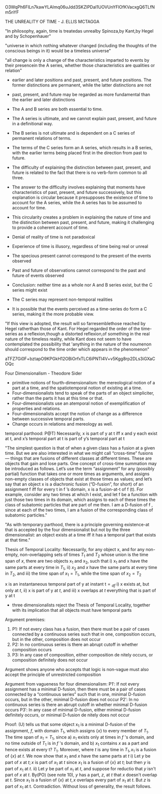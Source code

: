 O3WqPh6FILn7kawYLAImq06uJdd3SKZlPDaI1UOVUnYFlOfKVacxgQ6TLfNm5nYF

THE UNREALITY OF TIME - J. ELLIS MCTAGGA

"In philosophy, again, time is treatedas unrealby Spinoza,by Kant,by Hegel and by Schopenhauer"

"universe in which nothing whatever changed (including the thoughts of the conscious beings in it) would be a timeless universe"

"all change is only a change of the characteristics imparted to events by their presencein the A series, whether those characteristics are qualities or relation"

 - earlier and later positions and past, present, and future positions. The former distinctions are permanent, while the latter distinctions are not
 - past, present, and future may be regarded as more fundamental than the earlier and later distinctions

 - The A and B series are both essential to time.
 - The A series is ultimate, and we cannot explain past, present, and future in a definitional way.
 - The B series is not ultimate and is dependent on a C series of permanent relations of terms.
 - The terms of the C series form an A series, which results in a B series, with the earlier terms being placed first in the direction from past to future.

 - The difficulty of explaining the distinction between past, present, and future is related to the fact that there is no verb-form common to all three.
 - The answer to the difficulty involves explaining that moments have characteristics of past, present, and future successively, but this explanation is circular because it presupposes the existence of time to account for the A series, while the A series has to be assumed to account for time.
 - This circularity creates a problem in explaining the nature of time and the distinction between past, present, and future, making it challenging to provide a coherent account of time.

 - Denial of reality of time is not paradoxical
 - Experience of time is illusory, regardless of time being real or unreal
 - The specious present cannot correspond to the present of the events observed
 - Past and future of observations cannot correspond to the past and future of events observed
 - Conclusion: neither time as a whole nor A and B series exist, but the C series might exist
 - The C series may represent non-temporal realities
 - It is possible that the events perceived as a time-series do form a C series, making it the more probable view.

"If this view is adopted, the result will so farresemblethose reached by Hegel ratherthan those of Kant. For Hegel regarded the order of the time-series as a reflexion,though a distorted reflexion,of something in the real nature of the timeless reality, while Kant
does not seem to have contemplated the possibility that 'anything in the nature of the noumenon should correspond to the time order which appears in the phenomenon"

aTFZ7Gi0F+bztapO9KPGkH12OBiOrfxTLC6iPNTl4V+v5Kgg8rp2DLs3iGXaCOQc

Four Dimensionalism - Theodore Sider

 - primitive notions of fourth-dimensionalism: the mereological notion of a part at a time, and the spatiotemporal notion of existing at a time.
 - Four-dimensionalists tend to speak of the parts of an object simpliciter, rather than the parts it has at this time or that.
 - Four-dimensionalists use an atemporal notion of exemplification of properties and relations.
 - Four-dimensionalists accept the notion of change as a difference between successive temporal parts.
 - Change occurs in relations and mereology as well.

temporal parthood: P@T) Necessarily, x is part of y at t iff x and y each exist at t, and x’s temporal part at t is part of y’s temporal part at t

"The simplest question is that of when a given class has a fusion at a given time. But we are also interested in what we might call “cross-time” fusions — things that are fusions of different classes at different times. These are objects that gain and lose parts. One concept of cross-time summation may be introduced as follows. Let’s use the term “assignment” for any (possibly partial)
function that takes one or more times as arguments, and assigns non-empty classes of objects that exist at those times as values; and let’s say that an object x is a diachronic fusion (“D-fusion”, for short) of an assignment f iff for every t in
f ’s domain, x is a fusion-at-t of f (t). For example, consider any two times at which I exist, and let f be a function with just those two times in its domain, which assigns to each of these times the class of subatomic particles that are part of me then. I am a D-fusion of f , since at each of the two times, I am a fusion of the corresponding class of subatomic particles."

"As with temporary parthood, there is a principle governing existence-at that is accepted by the four dimensionalist but not by the three dimensionalist: an object exists at a time iff it has a temporal part that exists at that time."

Thesis of Temporal Locality: Necessarily, for any object $\mathrm{x}$, and for any non-empty, non-overlapping sets of times $T_1$ and $T_2$ whose union is the time span of $x$, there are two objects $\mathrm{x}_1$ and $\mathrm{x}_2$, such that i) $\mathrm{x}_1$ and $\mathrm{x}$ have the same parts at every time in $T_1$, ii) $x_2$ and $x$ have the same parts at every time in $T_2$, and iii) the time span of $x_1=T_1$, while the time span of $x_2=T_2$

$\mathrm{x}$ is an instantaneous temporal part of $\mathrm{y}$ at instant $\mathrm{t}={ }_{d f}$ i) $\mathrm{x}$ exists at, but only at $t$, ii) $\mathrm{x}$ is part of $\mathrm{y}$ at $t$, and iii) $\mathrm{x}$ overlaps at $t$ everything that is part of $\mathrm{y}$ at $\mathrm{t}$

 - three dimensionalists reject the Thesis of Temporal Locality, together with its implication that all objects must have temporal parts

Argument premises:

1. P1: If not every class has a fusion, then there must be a pair of cases connected by a continuous series such that in one, composition occurs, but in the other, composition does not occur
2. P2: In no continuous series is there an abrupt cutoff in whether composition occurs
3. P3: In any case of composition, either composition de nitely occurs, or composition definitely does not occur

Argument shows anyone who accepts that logic is non-vague must also accept the principle of unrestricted composition

Argument from vagueness for four dimensionalism:
P1′: If not every assignment has a minimal D-fusion, then there must be a pair of cases connected by a “continuous series” such that in one, minimal D-fusion occurs, but in the other, minimal D-fusion does not occur
P2′: In no continuous series is there an abrupt cutoff in whether minimal D-fusion occurs
P3′: In any case of minimal D-fusion, either minimal D-fusion definitely occurs, or minimal D-fusion de nitely does not occur

${ }$ Proof: $(\mathrm{U})$ tells us that some object $\mathrm{x}_1$ is a minimal $\mathrm{D}$-fusion of the assignment, $f$, with domain $T_1$, which assigns $\{x\}$ to every member of $T_1$. The time span of $x_1=T_1$, since a) $x_1$ exists only at times in $f$ 's domain, and no time outside of $T_1$ is in $f$ 's domain, and b) $x_1$ contains $x$ as a part and hence exists at every t? $T_1$. Moreover, where $t$ is any time in $T_1, x_1$ is a fusion of $\{x\}$ at $t$. We now show that $x_1$ and $x$ have the same parts at $t$ i) Let $y$ be part of $x$ at $t ; x$ is part of $x_1$ at $t$ since $x_1$ is a fusion of $\{x\}$ at $t$; but then $y$ is part of $x_1$ at $t$. ii) Let $y$ be part of $x_1$ at $t$, and suppose for reductio that $y$ isn't part of $x$ at $t$. $\mathrm{By}(\mathrm{PO})$ (see note 10$)$, $y$ has a part, $z$, at $t$ that $x$ doesn't overlap at $t$. Since $x_1$ is a fusion of $\{x\}$ at $t, x$ overlaps every part of $x_1$ at $t$. But $z$ is part of $\mathrm{x}_1$ at $\mathrm{t}$. Contradiction.
Without loss of generality, the result follows.
